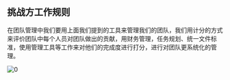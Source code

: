 ## 挑战方工作规则

在团队管理中我们要用上面我们提到的工具来管理我们的团队，我们用计分的方式来评价团队中每个人员对团队做出的贡献，用财务管理，任务规划、统一文件标准，使用管理工具等工作来对他们的完成度进行打分，进行对团队更系统化的管理。

![0](../pic/4-13-1.jpg "0") 